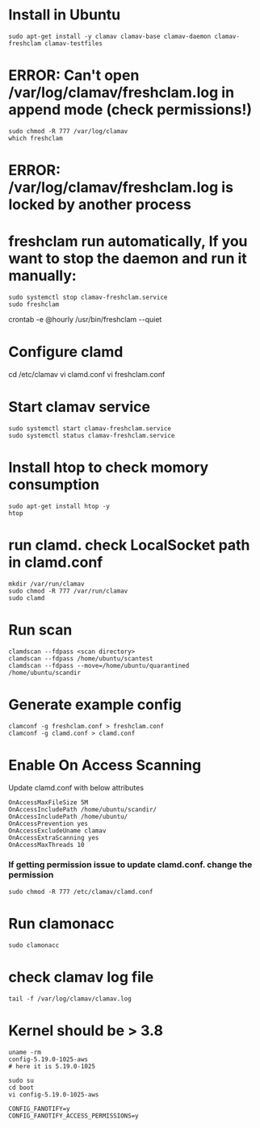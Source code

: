 
# Install in Ubuntu 

```
sudo apt-get install -y clamav clamav-base clamav-daemon clamav-freshclam clamav-testfiles
```

# ERROR: Can't open /var/log/clamav/freshclam.log in append mode (check permissions!)
```
sudo chmod -R 777 /var/log/clamav
which freshclam
```

# ERROR: /var/log/clamav/freshclam.log is locked by another process
# freshclam run automatically, If you want to stop the daemon and run it manually:
```
sudo systemctl stop clamav-freshclam.service
sudo freshclam
```

crontab -e
@hourly   /usr/bin/freshclam --quiet

# Configure clamd 
cd /etc/clamav
vi clamd.conf
vi  freshclam.conf

# Start clamav service

```
sudo systemctl start clamav-freshclam.service
sudo systemctl status clamav-freshclam.service
```
# Install htop to check momory consumption
```
sudo apt-get install htop -y 
htop
```

# run clamd. check LocalSocket path in clamd.conf
```
mkdir /var/run/clamav
sudo chmod -R 777 /var/run/clamav
sudo clamd
```

# Run scan 

```
clamdscan --fdpass <scan directory>
clamdscan --fdpass /home/ubuntu/scantest
clamdscan --fdpass --move=/home/ubuntu/quarantined /home/ubuntu/scandir
```


# Generate example config
```
clamconf -g freshclam.conf > freshclam.conf
clamconf -g clamd.conf > clamd.conf
```


# Enable On Access Scanning 
Update clamd.conf with below attributes
```
OnAccessMaxFileSize 5M
OnAccessIncludePath /home/ubuntu/scandir/
OnAccessIncludePath /home/ubuntu/
OnAccessPrevention yes
OnAccessExcludeUname clamav
OnAccessExtraScanning yes
OnAccessMaxThreads 10

```
### If getting permission issue to update clamd.conf. change the permission

```
sudo chmod -R 777 /etc/clamav/clamd.conf
```

# Run clamonacc
```
sudo clamonacc
```

# check clamav log file
```
tail -f /var/log/clamav/clamav.log
```

# Kernel should be > 3.8
```
uname -rm
config-5.19.0-1025-aws
# here it is 5.19.0-1025

sudo su 
cd boot
vi config-5.19.0-1025-aws

CONFIG_FANOTIFY=y
CONFIG_FANOTIFY_ACCESS_PERMISSIONS=y
```
